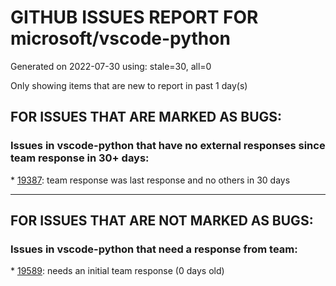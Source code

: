 
# GITHUB ISSUES REPORT FOR microsoft/vscode-python


Generated on 2022-07-30 using: stale=30, all=0


Only showing items that are new to report in past 1 day(s)


## FOR ISSUES THAT ARE MARKED AS BUGS:


### Issues in vscode-python that have no external responses since team response in 30+ days:


\* [19387](https://github.com/microsoft/vscode-python/issues/19387 "VS Code crashes when commenting/uncommenting indented code"): team response was last response and no others in 30 days

---

## FOR ISSUES THAT ARE NOT MARKED AS BUGS:


### Issues in vscode-python that need a response from team:


\* [19589](https://github.com/microsoft/vscode-python/issues/19589 "python interactive kernel interup has two cancel buttons"): needs an initial team response (0 days old)
